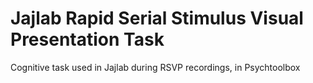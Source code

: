 # Jajlab Rapid Serial Stimulus Visual Presentation Task
Cognitive task used in Jajlab during RSVP recordings, in Psychtoolbox

